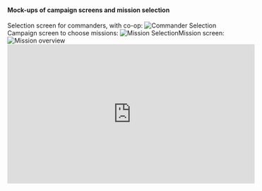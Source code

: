 ﻿
#### Mock-ups of campaign screens and mission selection

Selection screen for commanders, with co-op:
![Commander Selection](https://i.imgur.com/Bptzlqi.png)
Campaign screen to choose missions:
![Mission Selection](https://i.imgur.com/7UMBjs4.png)Mission screen:
![Mission overview](https://i.imgur.com/ijD4vnr.png)<iframe width="560" height="315" src="https://www.youtube.com/embed/wbZAwJ0lRWA" title="YouTube video player" frameborder="0" allow="accelerometer; autoplay; clipboard-write; encrypted-media; gyroscope; picture-in-picture" allowfullscreen></iframe>

